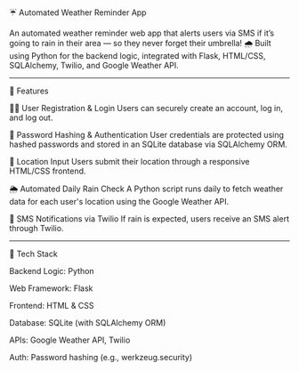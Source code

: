 ☔ Automated Weather Reminder App

An automated weather reminder web app that alerts users via SMS if it’s going to rain in their area — so they never forget their umbrella! 🌧️ Built using Python for the backend logic, integrated with Flask, HTML/CSS, SQLAlchemy, Twilio, and Google Weather API.

----------------------------------------------------------------------------------------------------------------------------------------------------------------------------------------------

🚀 Features

🧑‍💼 User Registration & Login
Users can securely create an account, log in, and log out.

🔐 Password Hashing & Authentication
User credentials are protected using hashed passwords and stored in an SQLite database via SQLAlchemy ORM.

📍 Location Input
Users submit their location through a responsive HTML/CSS frontend.

🌦️ Automated Daily Rain Check
A Python script runs daily to fetch weather data for each user's location using the Google Weather API.

📲 SMS Notifications via Twilio
If rain is expected, users receive an SMS alert through Twilio.

------------------------------------------------------------------------------------------------------------------------------------------------------------------------------------------------
🧰 Tech Stack

Backend Logic: Python

Web Framework: Flask

Frontend: HTML & CSS

Database: SQLite (with SQLAlchemy ORM)

APIs: Google Weather API, Twilio

Auth: Password hashing (e.g., werkzeug.security)
